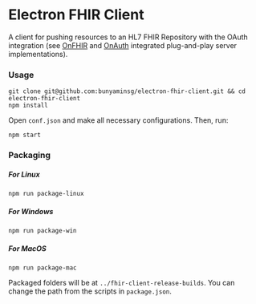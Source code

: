 # Electron FHIR Client

A client for pushing resources to an HL7 FHIR Repository with the OAuth integration (see [OnFHIR](https://onfhir.io/) and [OnAuth](https://onfhir.io/configuration.html#section5) integrated plug-and-play server implementations).

### Usage

    git clone git@github.com:bunyaminsg/electron-fhir-client.git && cd electron-fhir-client
    npm install

Open `conf.json` and make all necessary configurations. Then, run:

    npm start

### Packaging

##### For Linux
    npm run package-linux

##### For Windows
    npm run package-win

##### For MacOS
    npm run package-mac

Packaged folders will be at `../fhir-client-release-builds`. You can change the path from the scripts in `package.json`.